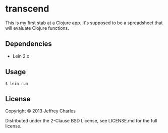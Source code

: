 # transcend

This is my first stab at a Clojure app. It's supposed to be a spreadsheet that
will evaluate Clojure functions.

## Dependencies

* Lein 2.x

## Usage

    $ lein run

## License

Copyright © 2013 Jeffrey Charles

Distributed under the 2-Clause BSD License, see LICENSE.md for the full license.
